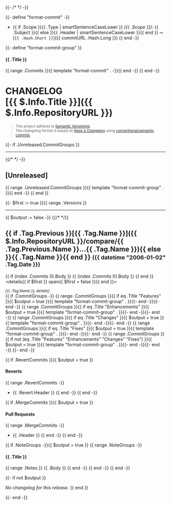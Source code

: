 {{- /* <!-- markdownlint-disable --><!-- spellchecker:ignore markdownlint --> */ -}}

{{- define "format-commit" -}}
* {{ if .Scope }}{{ .Type | smartSentenceCaseLower }} *({{ .Scope }})*: {{ .Subject }}{{ else }}{{ .Header | smartSentenceCaseLower }}{{ end }} &ac; [`{{ .Hash.Short }}`]({{ commitURL .Hash.Long }})
{{ end -}}

{{- define "format-commit-group" }}
#### {{ .Title }}

{{ range .Commits }}{{ template "format-commit" . -}}{{ end -}}
{{ end -}}

<!-- markdownlint-disable --><!-- spellchecker:ignore markdownlint --><!-- spellchecker:disable -->

# CHANGELOG <br/> [{{ $.Info.Title }}]({{ $.Info.RepositoryURL }})

<div style="font-size: 0.8em">

> This project adheres to [Semantic Versioning](http://semver.org/spec/v2.0.0.html).
> <br/>
> The changelog format is based on [Keep a Changelog](https://keepachangelog.com/en/1.0.0/) using [conventional/semantic commits](https://nitayneeman.com/posts/understanding-semantic-commit-messages-using-git-and-angular).

</div>

{{- if .Unreleased.CommitGroups }}

---

{{/* <a name="unreleased"></a> */ -}}
## [Unreleased]
{{ range .Unreleased.CommitGroups }}{{ template "format-commit-group" . }}{{ end -}}
{{ end }}
<div class="prefix"></div>
{{- $first := true }}{{ range .Versions }}

---
{{ $output := false -}}
{{/* <a name="{{ .Tag.Name }}"></a> */}}
## {{ if .Tag.Previous }}[{{ .Tag.Name }}]({{ $.Info.RepositoryURL }}/compare/{{ .Tag.Previous.Name }}...{{ .Tag.Name }}){{ else }}{{ .Tag.Name }}{{ end }} <small>({{ datetime "2006-01-02" .Tag.Date }})</small>
{{ if (index .Commits 0).Body }}
{{ (index .Commits 0).Body }}
{{ end }}
<details{{ if $first }} open{{ $first = false }}{{ end }}><summary><small><em>[{{ .Tag.Name }}; details]</em></small></summary>
{{ if .CommitGroups -}}
{{ range .CommitGroups }}{{ if eq .Title "Features" }}{{ $output = true }}{{ template "format-commit-group" . }}{{- end -}}{{- end -}}
{{ range .CommitGroups }}{{ if eq .Title "Enhancements" }}{{ $output = true }}{{ template "format-commit-group" . }}{{- end -}}{{- end -}}
{{ range .CommitGroups }}{{ if eq .Title "Changes" }}{{ $output = true }}{{ template "format-commit-group" . }}{{- end -}}{{- end -}}
{{ range .CommitGroups }}{{ if eq .Title "Fixes" }}{{ $output = true }}{{ template "format-commit-group" . }}{{- end -}}{{- end -}}
{{ range .CommitGroups }}{{ if not (eq .Title "Features" "Enhancements" "Changes" "Fixes") }}{{ $output = true }}{{ template "format-commit-group" . }}{{- end -}}{{- end -}}
{{- end -}}

{{ if .RevertCommits }}{{ $output = true }}
#### Reverts

{{ range .RevertCommits -}}
* {{ .Revert.Header }}
{{ end -}}
{{ end -}}

{{ if .MergeCommits }}{{ $output = true }}
#### Pull Requests

{{ range .MergeCommits -}}
* {{ .Header }}
{{ end -}}
{{ end -}}

{{ if .NoteGroups -}}{{ $output = true }}
{{ range .NoteGroups -}}
#### {{ .Title }}

{{ range .Notes }}
{{ .Body }}
{{ end -}}
{{ end -}}
{{ end -}}

{{- if not $output }}
<br/>

*No changelog for this release.*
{{ end }}
</details>
{{- end -}}
<br/>
